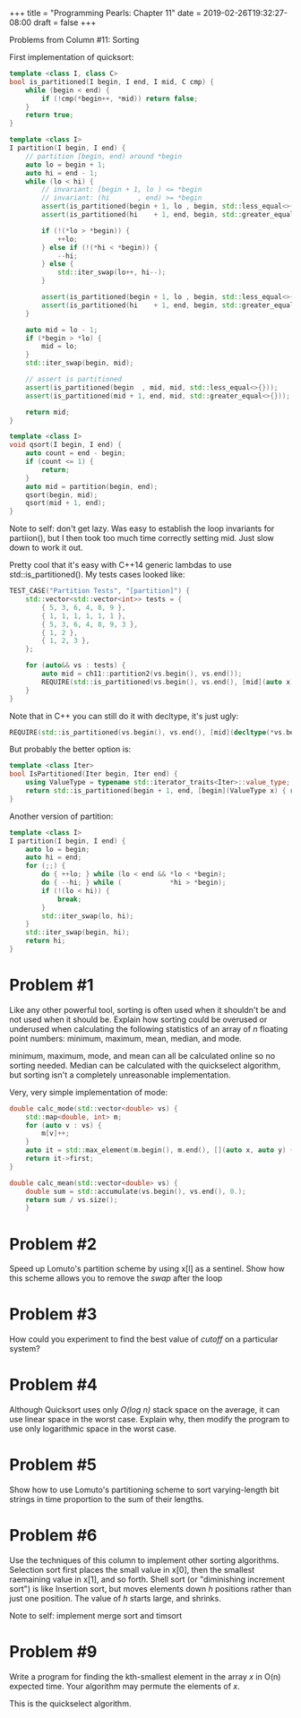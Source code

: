 +++
title = "Programming Pearls: Chapter 11"
date = 2019-02-26T19:32:27-08:00
draft = false
+++

Problems from Column #11: Sorting

First implementation of quicksort:

``` cpp
template <class I, class C>
bool is_partitioned(I begin, I end, I mid, C cmp) {
    while (begin < end) {
        if (!cmp(*begin++, *mid)) return false;
    }
    return true;
}

template <class I>
I partition(I begin, I end) {
    // partition [begin, end) around *begin
    auto lo = begin + 1;
    auto hi = end - 1;
    while (lo < hi) {
        // invariant: [begin + 1, lo ) <= *begin
        // invariant: (hi       , end) >= *begin
        assert(is_partitioned(begin + 1, lo , begin, std::less_equal<>{}));
        assert(is_partitioned(hi    + 1, end, begin, std::greater_equal<>{}));

        if (!(*lo > *begin)) {
            ++lo;
        } else if (!(*hi < *begin)) {
            --hi;
        } else {
            std::iter_swap(lo++, hi--);
        }

        assert(is_partitioned(begin + 1, lo , begin, std::less_equal<>{}));
        assert(is_partitioned(hi    + 1, end, begin, std::greater_equal<>{}));
    }

    auto mid = lo - 1;
    if (*begin > *lo) {
        mid = lo;
    }
    std::iter_swap(begin, mid);

    // assert is partitioned
    assert(is_partitioned(begin  , mid, mid, std::less_equal<>{}));
    assert(is_partitioned(mid + 1, end, mid, std::greater_equal<>{}));

    return mid;
}

template <class I>
void qsort(I begin, I end) {
    auto count = end - begin;
    if (count <= 1) {
        return;
    }
    auto mid = partition(begin, end);
    qsort(begin, mid);
    qsort(mid + 1, end);
}
```

Note to self: don't get lazy. Was easy to establish the loop invariants for partiion(), but I then took too much time correctly setting mid. Just slow down to work it out.

Pretty cool that it's easy with C++14 generic lambdas to use std::is_partitioned(). My tests cases looked like:

``` cpp
TEST_CASE("Partition Tests", "[partition]") {
    std::vector<std::vector<int>> tests = {
        { 5, 3, 6, 4, 8, 9 },
        { 1, 1, 1, 1, 1, 1 },
        { 5, 3, 6, 4, 8, 9, 3 },
        { 1, 2 },
        { 1, 2, 3 },
    };

    for (auto&& vs : tests) {
        auto mid = ch11::partition2(vs.begin(), vs.end());
        REQUIRE(std::is_partitioned(vs.begin(), vs.end(), [mid](auto x) { return x < *mid; }) == true);
    }
}
```

Note that in C++ you can still do it with decltype, it's just ugly:
``` cpp
REQUIRE(std::is_partitioned(vs.begin(), vs.end(), [mid](decltype(*vs.begin()) x) { return x < *mid; }) == true);
```

But probably the better option is:

``` cpp
template <class Iter>
bool IsPartitioned(Iter begin, Iter end) {
    using ValueType = typename std::iterator_traits<Iter>::value_type;
    return std::is_partitioned(begin + 1, end, [begin](ValueType x) { return x < *begin; });
}
```

Another version of partition:

``` cpp
template <class I>
I partition(I begin, I end) {
    auto lo = begin;
    auto hi = end;
    for (;;) {
        do { ++lo; } while (lo < end && *lo < *begin);
        do { --hi; } while (            *hi > *begin);
        if (!(lo < hi)) {
            break;
        }
        std::iter_swap(lo, hi);
    }
    std::iter_swap(begin, hi);
    return hi;
}
```

# Problem #1

Like any other powerful tool, sorting is often used when it shouldn't be and not used when it should be. Explain how sorting could be overused or underused when calculating the following statistics of an array of *n* floating point numbers: minimum, maximum, mean, median, and mode.

minimum, maximum, mode, and mean can all be calculated online so no sorting needed. Median can be calculated with the quickselect algorithm, but sorting isn't a completely unreasonable implementation.

Very, very simple implementation of mode:
``` cpp
double calc_mode(std::vector<double> vs) {
    std::map<double, int> m;
    for (auto v : vs) {
        m[v]++;
    }
    auto it = std::max_element(m.begin(), m.end(), [](auto x, auto y) { return x.second < y.second; });
    return it->first;
}
```

``` cpp
double calc_mean(std::vector<double> vs) {
    double sum = std::accumulate(vs.begin(), vs.end(), 0.);
    return sum / vs.size();
    }
```

# Problem #2

Speed up Lomuto's partition scheme by using x[l] as a sentinel. Show how this scheme allows you to remove the *swap* after the loop

# Problem #3

How could you experiment to find the best value of *cutoff* on a particular system?

# Problem #4

Although Quicksort uses only *O(log n)* stack space on the average, it can use linear space in the worst case. Explain why, then modify the program to use only logarithmic space in the worst case.

# Problem #5

Show how to use Lomuto's partitioning scheme to sort varying-length bit strings in time proportion to the sum of their lengths.

# Problem #6

Use the techniques of this column to implement other sorting algorithms. Selection sort first places the small value in x[0], then the smallest raemaining value in x[1], and so forth. Shell sort (or "diminishing increment sort") is like Insertion sort, but moves elements down *h* positions rather than just one position. The value of *h* starts large, and shrinks.

Note to self: implement merge sort and timsort

# Problem #9

Write a program for finding the kth-smallest element in the array *x* in O(n) expected time. Your algorithm may permute the elements of *x*.

This is the quickselect algorithm.


